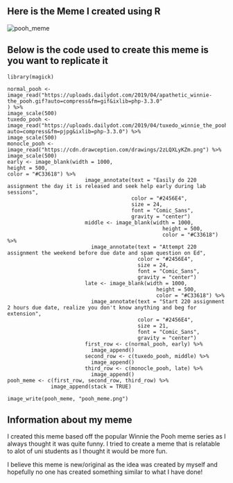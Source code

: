 ## Here is the Meme I created using R
![pooh_meme](https://user-images.githubusercontent.com/100745257/159168351-f0b7a8ff-0d22-48dd-8bd7-30f86b62bfb2.jpg)
## Below is the code used to create this meme is you want to replicate it
```
library(magick)

normal_pooh <- image_read("https://uploads.dailydot.com/2019/04/apathetic_winnie-the_pooh.gif?auto=compress&fm=gif&ixlib=php-3.3.0"
) %>%
image_scale(500)
tuxedo_pooh <- image_read("https://uploads.dailydot.com/2019/04/tuxedo_winnie_the_pooh.jpg?auto=compress&fm=pjpg&ixlib=php-3.3.0") %>%
image_scale(500)
monocle_pooh <- image_read("https://cdn.drawception.com/drawings/2zLQXLyKZm.png") %>%
image_scale(500)
early <- image_blank(width = 1000,
height = 500,
color = "#C33618") %>%
                         image_annotate(text = "Easily do 220 assignment the day it is released and seek help early during lab sessions",
                                        color = "#2456E4",
                                        size = 24,
                                        font = "Comic_Sans",
                                        gravity = "center")
                         middle <- image_blank(width = 1000,
                                                  height = 500,
                                                  color = "#C33618") %>%
                           image_annotate(text = "Attempt 220 assignment the weekend before due date and spam question on Ed",
                                          color = "#2456E4",
                                          size = 24,
                                          font = "Comic_Sans",
                                          gravity = "center")
                         late <- image_blank(width = 1000,
                                                height = 500,
                                                color = "#C33618") %>%
                           image_annotate(text = "Start 220 assignment 2 hours due date, realize you don't know anything and beg for extension",
                                          color = "#2456E4",
                                          size = 21,
                                          font = "Comic_Sans",
                                          gravity = "center")
                         first_row <- c(normal_pooh, early) %>%
                           image_append()
                         second_row <- c(tuxedo_pooh, middle) %>%
                           image_append()
                         third_row <- c(monocle_pooh, late) %>%
                           image_append()
pooh_meme <- c(first_row, second_row, third_row) %>%
              image_append(stack = TRUE)
  
image_write(pooh_meme, "pooh_meme.png")
```
## Information about my meme
I created this meme based off the popular Winnie the Pooh meme series as I always thought it was quite funny. I tried to create a meme that is relatable to alot of uni students as I thought it would be more fun. 

I believe this meme is new/original as the idea was created by myself and hopefully no one has created something similar to what I have done!
